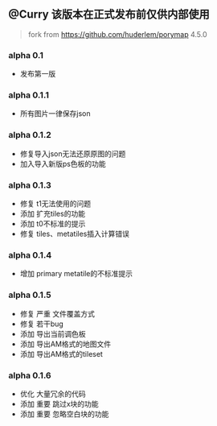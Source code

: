 ## @Curry 该版本在正式发布前仅供内部使用 

> fork from https://github.com/huderlem/porymap 4.5.0

### alpha 0.1
- 发布第一版

### alpha 0.1.1
- 所有图片一律保存json

### alpha 0.1.2
- 修复导入json无法还原原图的问题
- 加入导入新版ps色板的功能

### alpha 0.1.3
- 修复 t1无法使用的问题
- 添加 扩充tiles的功能
- 添加 t0不标准的提示
- 修复 tiles、metatiles插入计算错误

### alpha 0.1.4
- 增加 primary metatile的不标准提示

### alpha 0.1.5
- 修复 严重 文件覆盖方式
- 修复 若干bug
- 添加 导出当前调色板
- 添加 导出AM格式的地图文件
- 添加 导出AM格式的tileset

### alpha 0.1.6
- 优化 大量冗余的代码
- 添加 重要 跳过x块的功能
- 添加 重要 忽略空白块的功能
